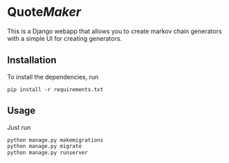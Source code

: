 # Quote*Maker*

This is a Django webapp that allows you to create markov chain generators with a simple UI for creating generators.

## Installation

To install the dependencies, run

`pip install -r requirements.txt`

## Usage

Just run

```bash
python manage.py makemigrations
python manage.py migrate
python manage.py runserver
```
